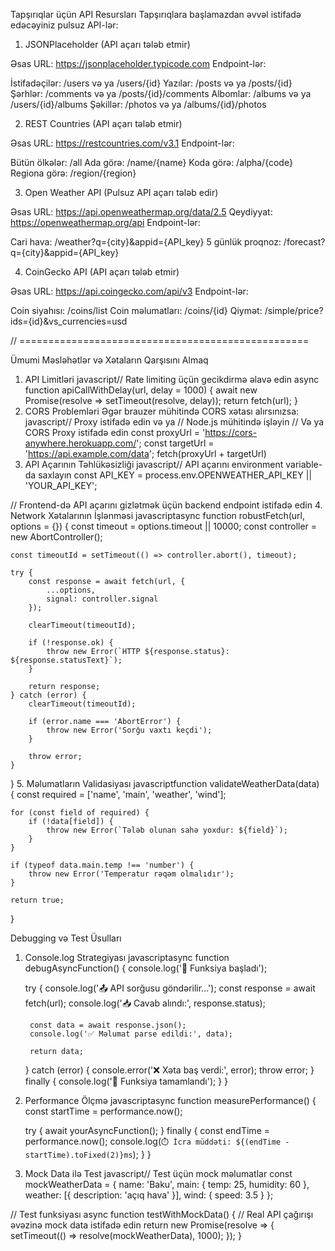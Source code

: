 Tapşırıqlar üçün API Resursları
Tapşırıqlara başlamazdan əvvəl istifadə edəcəyiniz pulsuz API-lər:
1. JSONPlaceholder (API açarı tələb etmir)

Əsas URL: https://jsonplaceholder.typicode.com
Endpoint-lər:

İstifadəçilər: /users və ya /users/{id}
Yazılar: /posts və ya /posts/{id}
Şərhlər: /comments və ya /posts/{id}/comments
Albomlar: /albums və ya /users/{id}/albums
Şəkillər: /photos və ya /albums/{id}/photos



2. REST Countries (API açarı tələb etmir)

Əsas URL: https://restcountries.com/v3.1
Endpoint-lər:

Bütün ölkələr: /all
Ada görə: /name/{name}
Koda görə: /alpha/{code}
Regiona görə: /region/{region}




3. Open Weather API (Pulsuz API açarı tələb edir)

Əsas URL: https://api.openweathermap.org/data/2.5
Qeydiyyat: https://openweathermap.org/api
Endpoint-lər:

Cari hava: /weather?q={city}&appid={API_key}
5 günlük proqnoz: /forecast?q={city}&appid={API_key}



4. CoinGecko API (API açarı tələb etmir)

Əsas URL: https://api.coingecko.com/api/v3
Endpoint-lər:

Coin siyahısı: /coins/list
Coin məlumatları: /coins/{id}
Qiymət: /simple/price?ids={id}&vs_currencies=usd




// ==================================================

Ümumi Məsləhətlər və Xətaların Qarşısını Almaq
1. API Limitləri
javascript// Rate limiting üçün gecikdirmə əlavə edin
async function apiCallWithDelay(url, delay = 1000) {
    await new Promise(resolve => setTimeout(resolve, delay));
    return fetch(url);
}
2. CORS Problemləri
Əgər brauzer mühitində CORS xətası alırsınızsa:
javascript// Proxy istifadə edin və ya
// Node.js mühitində işləyin
// Və ya CORS Proxy istifadə edin
const proxyUrl = 'https://cors-anywhere.herokuapp.com/';
const targetUrl = 'https://api.example.com/data';
fetch(proxyUrl + targetUrl)
3. API Açarının Təhlükəsizliği
javascript// API açarını environment variable-da saxlayın
const API_KEY = process.env.OPENWEATHER_API_KEY || 'YOUR_API_KEY';

// Frontend-də API açarını gizlətmək üçün backend endpoint istifadə edin
4. Network Xətalarının İşlənməsi
javascriptasync function robustFetch(url, options = {}) {
    const timeout = options.timeout || 10000;
    const controller = new AbortController();
    
    const timeoutId = setTimeout(() => controller.abort(), timeout);
    
    try {
        const response = await fetch(url, {
            ...options,
            signal: controller.signal
        });
        
        clearTimeout(timeoutId);
        
        if (!response.ok) {
            throw new Error(`HTTP ${response.status}: ${response.statusText}`);
        }
        
        return response;
    } catch (error) {
        clearTimeout(timeoutId);
        
        if (error.name === 'AbortError') {
            throw new Error('Sorğu vaxtı keçdi');
        }
        
        throw error;
    }
}
5. Məlumatların Validasiyası
javascriptfunction validateWeatherData(data) {
    const required = ['name', 'main', 'weather', 'wind'];
    
    for (const field of required) {
        if (!data[field]) {
            throw new Error(`Tələb olunan sahə yoxdur: ${field}`);
        }
    }
    
    if (typeof data.main.temp !== 'number') {
        throw new Error('Temperatur rəqəm olmalıdır');
    }
    
    return true;
}

Debugging və Test Üsulları
1. Console.log Strategiyası
javascriptasync function debugAsyncFunction() {
    console.log('🚀 Funksiya başladı');
    
    try {
        console.log('📤 API sorğusu göndərilir...');
        const response = await fetch(url);
        console.log('📥 Cavab alındı:', response.status);
        
        const data = await response.json();
        console.log('✅ Məlumat parse edildi:', data);
        
        return data;
    } catch (error) {
        console.error('❌ Xəta baş verdi:', error);
        throw error;
    } finally {
        console.log('🏁 Funksiya tamamlandı');
    }
}
2. Performance Ölçmə
javascriptasync function measurePerformance() {
    const startTime = performance.now();
    
    try {
        await yourAsyncFunction();
    } finally {
        const endTime = performance.now();
        console.log(`⏱️ İcra müddəti: ${(endTime - startTime).toFixed(2)}ms`);
    }
}
3. Mock Data ilə Test
javascript// Test üçün mock məlumatlar
const mockWeatherData = {
    name: 'Baku',
    main: { temp: 25, humidity: 60 },
    weather: [{ description: 'açıq hava' }],
    wind: { speed: 3.5 }
};

// Test funksiyası
async function testWithMockData() {
    // Real API çağırışı əvəzinə mock data istifadə edin
    return new Promise(resolve => {
        setTimeout(() => resolve(mockWeatherData), 1000);
    });
}